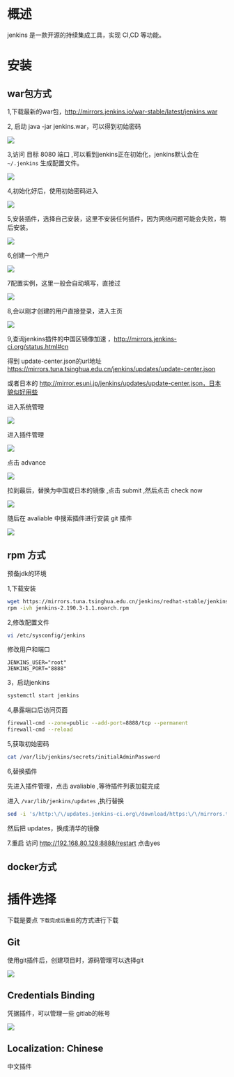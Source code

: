 # 概述

jenkins 是一款开源的持续集成工具，实现 CI,CD 等功能。

# 安装

## war包方式

1,下载最新的war包，http://mirrors.jenkins.io/war-stable/latest/jenkins.war

2, 启动 java -jar jenkins.war，可以得到初始密码

![](img/j1.png)

3,访问 目标 8080 端口 ,可以看到jenkins正在初始化，jenkins默认会在 `~/.jenkins` 生成配置文件。

![](img/j2.png)

4,初始化好后，使用初始密码进入

![](img/j3.png)

5,安装插件，选择自己安装，这里不安装任何插件，因为网络问题可能会失败，稍后安装。

![](img/j5.png)

6,创建一个用户

![](img/j6.png)

7配置实例，这里一般会自动填写，直接过

![](img/j7.png)

8,会以刚才创建的用户直接登录，进入主页

![](img/j8.png)

9,查询jenkins插件的中国区镜像加速 ，http://mirrors.jenkins-ci.org/status.html#cn

得到 update-center.json的url地址 https://mirrors.tuna.tsinghua.edu.cn/jenkins/updates/update-center.json

或者日本的 http://mirror.esuni.jp/jenkins/updates/update-center.json，日本貌似好用些

进入系统管理

![](img/j9_1.png)

进入插件管理

![](img/j9_2.png)

点击 advance

![](img/j9_3.png)

拉到最后，替换为中国或日本的镜像 ,点击 submit ,然后点击 check now

![](img/j9_4.png)

随后在 avaliable 中搜索插件进行安装 git 插件

![](img/j9_5.png)

## rpm 方式

预备jdk的环境

1,下载安装

```bash
wget https://mirrors.tuna.tsinghua.edu.cn/jenkins/redhat-stable/jenkins-2.190.3-1.1.noarch.rpm
rpm -ivh jenkins-2.190.3-1.1.noarch.rpm
```

2,修改配置文件  

```bash
vi /etc/sysconfig/jenkins
```

修改用户和端口

```
JENKINS_USER="root"
JENKINS_PORT="8888"
```

3，启动jenkins

```bash
systemctl start jenkins
```

4,暴露端口后访问页面

```bash
firewall-cmd --zone=public --add-port=8888/tcp --permanent
firewall-cmd --reload
```

5,获取初始密码

```bash
cat /var/lib/jenkins/secrets/initialAdminPassword
```

6,替换插件

先进入插件管理，点击 avaliable ,等待插件列表加载完成

 进入 `/var/lib/jenkins/updates` ,执行替换

```bash
sed -i 's/http:\/\/updates.jenkins-ci.org\/download/https:\/\/mirrors.tuna.tsinghua.edu.cn\/jenkins/g' /var/lib/jenkins/updates/default.json && sed -i 's/http:\/\/www.google.com/https:\/\/www.baidu.com/g' /var/lib/jenkins/updates/default.json
```

然后把 updates，换成清华的镜像

7.重启 访问 http://192.168.80.128:8888/restart 点击yes

## docker方式

# 插件选择

下载是要点 `下载完成后重启`的方式进行下载

## Git 

使用git插件后，创建项目时，源码管理可以选择git

![](img/j12.png)

## Credentials Binding

凭据插件，可以管理一些 gitlab的帐号

![](img/j10.png)

## Localization: Chinese

中文插件



